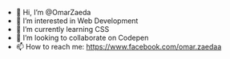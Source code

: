 - 👋 Hi, I’m @OmarZaeda
- 👀 I’m interested in Web Development
- 🌱 I’m currently learning CSS
- 💞️ I’m looking to collaborate on Codepen
- 📫 How to reach me: https://www.facebook.com/omar.zaedaa

<!---
OmarZaeda/OmarZaeda is a ✨ special ✨ repository because its `README.md` (this file) appears on your GitHub profile.
You can click the Preview link to take a look at your changes.
--->
